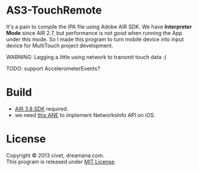 AS3-TouchRemote
===============
  It's a pain to compile the IPA file using Adobe AIR SDK. We have <strong>Interpreter Mode</strong> since AIR 2.7, but performance is not good when running the App under this mode.
  So I made this program to turn mobile device into input device for MultiTouch project development.
  
  WARNING: Lagging a little using network to transmit touch data :(
  
  TODO: support AccelerometerEvents?

Build
===============
<ul>
  <li><a href="http://labs.adobe.com/downloads/air.html" target="_blank">AIR 3.8 SDK</a> required.</li>
  <li>we need <a href="http://www.adobe.com/devnet/air/native-extensions-for-air/extensions/networkinfo.html" target="_blank">this ANE</a> to implement NetworksInfo API on iOS.</li>
</ul>

License
===============
  Copyright © 2013 civet, dreamana.com.  
  This program is released under <a href="http://opensource.org/licenses/mit-license.php" target="_blank">MIT License</a>.
